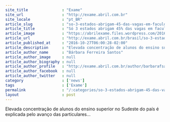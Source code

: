 ```yaml
---
site_title               : "Exame"
site_url                 : "http://exame.abril.com.br"
site_locale              : "pt_BR"
article_slug             : "so-3-estados-abrigam-45-das-vagas-em-faculdades-do-brasil"
article_title            : "Só 3 estados abrigam 45% das vagas em faculdades do Brasil"
article_image            : "https://abrilexame.files.wordpress.com/2016/09/size_960_16_9_unb21.jpg?quality=70&strip=all&w=960"
article_url              : "http://exame.abril.com.br/brasil/so-3-estados-abrigam-45-das-vagas-em-faculdades-do-brasil/"
article_published_at     : "2016-10-27T06:00:28-02:00"
article_description      : "Elevada concentração de alunos do ensino superior no Sudeste do país é explicada pelo avanço das particulares..."
article_author_name      : "Bárbara Ferreira Santos"
article_author_image     : null
article_author_biography : null
article_author_profile   : "http://exame.abril.com.br/author/barbarafsantos/"
article_author_facebook  : null
article_author_twitter   : null
category                 : ['news']
tags                     : ['Exame']
permalink                : "/:categories/so-3-estados-abrigam-45-das-vagas-em-faculdades-do-brasil/"
layout                   : post
---
```


Elevada concentração de alunos do ensino superior no Sudeste do país é explicada pelo avanço das particulares...
